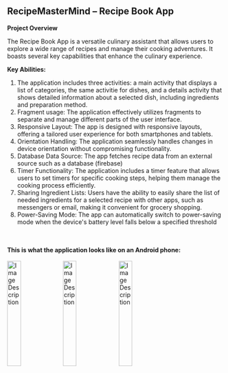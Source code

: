 ##  RecipeMasterMind – Recipe Book App

**Project Overview**

The Recipe Book App is a versatile culinary assistant that allows users to explore a wide range of recipes and manage their cooking adventures. It boasts several key capabilities that enhance the culinary experience.

**Key Abilities:**
1) The application includes three activities: a main activity that displays a list of categories, the same activitie for dishes, and a details activity that shows detailed information about a selected dish, including ingredients and preparation method.
2) Fragment usage: The application effectively utilizes fragments to separate and manage different parts of the user interface.
3) Responsive Layout: The app is designed with responsive layouts, offering a tailored user experience for both smartphones and tablets.
4) Orientation Handling: The application seamlessly handles changes in device orientation without compromising functionality.
5) Database Data Source: The app fetches recipe data from an external source such as a database (firebase)
6) Timer Functionality: The application includes a timer feature that allows users to set timers for specific cooking steps, helping them manage the cooking process efficiently.
7) Sharing Ingredient Lists: Users have the ability to easily share the list of needed ingredients for a selected recipe with other apps, such as messengers or email, making it convenient for grocery shopping.
8) Power-Saving Mode: The app can automatically switch to power-saving mode when the device's battery level falls below a specified threshold

<br> <br>
**This is what the application looks like on an Android phone:** <br> <br>
<img src="https://github.com/katrecat/RecipeMasterMind/assets/107553090/e3959771-675f-486d-aa32-7adff195cc52" alt="Image Description" style="width: 25%;">
<img src="https://github.com/katrecat/RecipeMasterMind/assets/107553090/771ea7df-49eb-45c5-8d11-a0a3a3ddaa23" alt="Image Description" style="width: 25%;">
<img src="https://github.com/katrecat/RecipeMasterMind/assets/107553090/c591d7d3-0aee-447e-8f6d-0f042d067334" alt="Image Description" style="width: 25%;">


